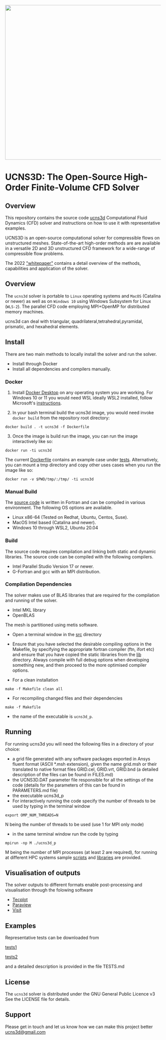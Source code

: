 <p align="center">
<img width="1000" height="500" src="docs/ucns3d.png">
</p>



# UCNS3D: The Open-Source High-Order Finite-Volume CFD Solver


## Overview


This repository contains the source code [ucns3d](https://ucns3d.com/) 
Computational Fluid Dynamics (CFD) solver and instructions on how to use it with representative examples.

UCNS3D is an open-source computational solver for compressible flows on unstructured meshes. State-of-the-art high-order methods are are available in a versatile 2D and 3D unstructured CFD framework for a wide-range of compressible flow problems.

The 2022 ["whitepaper"](docs/whitepaper-2022.pdf) contains a detail overview of the methods, capabilities and application of the solver.

## Overview


The `ucns3d` solver is portable to `Linux` operating systems and `MacOS` (Catalina or newer) as well as on `Windows 10` using Windows Subsystem for Linux (`WLS-2`). The parallel CFD code employing MPI+OpenMP for distributed memory machines.


ucns3d can deal with triangular, quadrilateral,tetrahedral,pyramidal, prismatic, and hexahedral elements.



## Install

There are two main methods to locally install the solver and run the solver.
* Install through Docker
* Install all dependencies and compilers manually.

### Docker

1. Install [Docker Desktop](https://www.docker.com/products/docker-desktop/) on any operating system you are working. For Windows 10 or 11 you would need WSL ideally WSL2 installed, follow Microsoft's [instructions](https://docs.microsoft.com/en-us/windows/wsl/install).

2. In your bash terminal build the ucns3d image, you would need invoke `docker build` from the repository root directory:

```
docker build . -t ucns3d -f Dockerfile
```

3. Once the image is build run the image, you can run the image interactively like so:

```
docker run -ti ucns3d
```

The current [Dockerfile](Dockerfile) contains an example case under [tests](/tests/execute-tests.sh). Alternatively, you can mount a tmp directory and copy other uses cases when you run the image like so:

```
docker run -v $PWD/tmp/:/tmp/ -ti ucns3d
```

### Manual Build

The [source code](/src/) is written in Fortran and can be compiled in various environment. The following OS options are available.

* Linux x86-64 (Tested on Redhat, Ubuntu, Centos, Suse).
* MacOS Intel based (Catalina and newer).
* Windows 10 through WSL2, Ubuntu 20.04

### Build

The source code requires compilation and linking both static and dynamic libraries. The source code can be compiled with the following compilers.

* Intel Parallel Studio Version 17 or newer.
* G-Fortran and gcc with an MPI distribution.

### Compilation Dependencies

The solver makes use of BLAS libraries that are required for the compilation and running of the solver.

* Intel MKL library
* OpenBLAS

The mesh is partitioned using metis software.

* Open a terminal window in the [src](/src/) directory
* Ensure that you have selected the desirable compiling options in the Makefile, by specifying the appropriate fortran compiler
(ftn, ifort etc) and ensure that you have copied the static libraries from the [lib](/bin/lib/) directory. Always compile with full debug options when developing something new, and then proceed to the more optimised
compiler options.

* For a clean installation 
```
make -f Makefile clean all
```
* For recompiling changed files and their dependencies
```
make -f Makefile
```
* the name of the executable is `ucns3d_p`.


## Running


For running ucns3d you will need the following files in a directory of your choice:
* a grid file generated with any software packages exported in Ansys fluent format (ASCII *.msh extension), given the name grid.msh or their translated to native format files GRID.cel, GRID.vrt, GRID.bnd (a detailed description of the files can be found in FILES.md)
* the UCNS3D.DAT parameter file responsible for all the settings of the code (details for the parameters of this can be found in PARAMETERS.md file)
* the executable ucns3d_p
* For interactively running the code specify the number of threads to be used by typing in the terminal window
```
export OMP_NUM_THREADS=N
```
N being the number of threads to be used (use 1 for MPI only mode)
* in the same terminal window run the code by typing
```
mpirun -np M ./ucns3d_p
```
M being the number of MPI processes (at least 2 are required), for running at different HPC systems sample [scripts](/scripts) and [libraries](/bin/lib) are provided.


## Visualisation of outputs


The solver outputs to different formats enable post-processing and visualisation through the folowing software
* [Tecplot](https://www.tecplot.com/)
* [Paraview](https://www.paraview.org/)
* [Visit](https://wci.llnl.gov/simulation/computer-codes/visit)


## Examples


Representative tests can be downloaded from

[tests1](https://doi.org/10.5281/zenodo.3375432)

[tests2](https://doi.org/10.5281/zenodo.6538622)

and a detailed description is provided in the file TESTS.md


## License


The `ucns3d` solver is distributed under the GNU General Public Licence v3
See the LICENSE file for details.

## Support


Please get in touch and let us know how we can make this project better ucns3d@gmail.com

